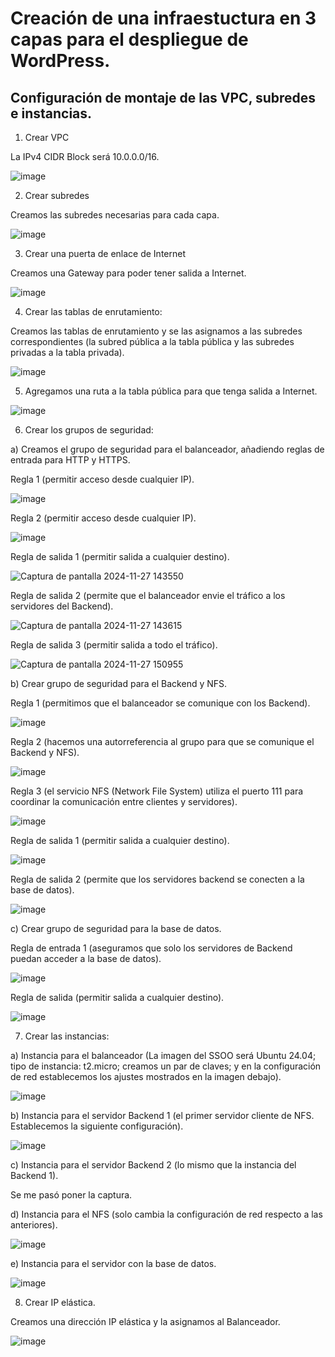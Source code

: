# Creación de una infraestuctura en 3 capas para el despliegue de WordPress.

## Configuración de montaje de las VPC, subredes e instancias.

1. Crear VPC

La IPv4 CIDR Block será 10.0.0.0/16.

![image](https://github.com/user-attachments/assets/dd55d188-c96f-4ce4-81b0-3569a4f7d789)

2. Crear subredes

Creamos las subredes necesarias para cada capa.

![image](https://github.com/user-attachments/assets/97b26f86-d048-4d57-90c0-d1769d917f8a)

3. Crear una puerta de enlace de Internet

Creamos una Gateway para poder tener salida a Internet.

![image](https://github.com/user-attachments/assets/a7f3c90f-c6c9-40ad-a2d0-f7f4b3ed5f4f)

4. Crear las tablas de enrutamiento:

Creamos las tablas de enrutamiento y se las asignamos a las subredes correspondientes (la subred pública a la tabla pública y las subredes privadas a la tabla privada).



![image](https://github.com/user-attachments/assets/a43e7d40-fce4-4a8c-b664-8067f42bc918)


5. Agregamos una ruta a la tabla pública para que tenga salida a Internet.

![image](https://github.com/user-attachments/assets/a4bbba2a-021b-4296-988d-376a5891edf4)

6. Crear los grupos de seguridad:

a) Creamos el grupo de seguridad para el balanceador, añadiendo reglas de entrada para HTTP y HTTPS.

Regla 1 (permitir acceso desde cualquier IP).

![image](https://github.com/user-attachments/assets/d312bbdd-2b18-48f8-a184-dba6491eff52)

Regla 2 (permitir acceso desde cualquier IP).

![image](https://github.com/user-attachments/assets/79cd9a26-c1e1-4e4f-8e16-eec86d289ae3)

Regla de salida 1 (permitir salida a cualquier destino).

![Captura de pantalla 2024-11-27 143550](https://github.com/user-attachments/assets/9609ef8f-cf9f-4b08-bfa0-48f2a64150d7)

Regla de salida 2 (permite que el balanceador envie el tráfico a los servidores del Backend).

![Captura de pantalla 2024-11-27 143615](https://github.com/user-attachments/assets/8625446b-940d-49b6-9024-647c95e70806)

Regla de salida 3 (permitir salida a todo el tráfico).

![Captura de pantalla 2024-11-27 150955](https://github.com/user-attachments/assets/07e53f7d-9e6d-42b5-9193-55063680e851)

b) Crear grupo de seguridad para el Backend y NFS.

Regla 1 (permitimos que el balanceador se comunique con los Backend).

![image](https://github.com/user-attachments/assets/1ceadf3e-d399-4f91-983e-3405af60b7ca)

Regla 2 (hacemos una autorreferencia al grupo para que se comunique el Backend y NFS).

![image](https://github.com/user-attachments/assets/647982f6-7c60-42a9-b693-3192be4b3fb5)

Regla 3 (el servicio NFS (Network File System) utiliza el puerto 111 para coordinar la comunicación entre clientes y servidores).

![image](https://github.com/user-attachments/assets/8c9a6cf1-622a-4b92-bf37-297dcd583c90)

Regla de salida 1 (permitir salida a cualquier destino).

![image](https://github.com/user-attachments/assets/e42da58f-f305-41e9-9f05-cca50cf2632d)

Regla de salida 2 (permite que los servidores backend se conecten a la base de datos).

![image](https://github.com/user-attachments/assets/b555e612-3bb3-40b5-b3e7-0a926eb046b3)

c) Crear grupo de seguridad para la base de datos.

Regla de entrada 1 (aseguramos que solo los servidores de Backend puedan acceder a la base de datos).

![image](https://github.com/user-attachments/assets/80be8200-f898-4155-b875-4b1ca4ef3b51)

Regla de salida (permitir salida a cualquier destino).

![image](https://github.com/user-attachments/assets/cb8c2e12-35f8-4582-818c-3e3a0d35d7ae)

7. Crear las instancias:

a) Instancia para el balanceador (La imagen del SSOO será Ubuntu 24.04; tipo de instancia: t2.micro; creamos un par de claves; y en la configuración de red establecemos los ajustes mostrados en la imagen debajo).

![image](https://github.com/user-attachments/assets/60b1312b-0b31-4190-998b-7ca9d92910a6)

b) Instancia para el servidor Backend 1 (el primer servidor cliente de NFS. Establecemos la siguiente configuración).

![image](https://github.com/user-attachments/assets/f44cfe30-c8ad-4461-a42c-9192a04539ad)

c) Instancia para el servidor Backend 2 (lo mismo que la instancia del Backend 1).

Se me pasó poner la captura.

d) Instancia para el NFS (solo cambia la configuración de red respecto a las anteriores).

![image](https://github.com/user-attachments/assets/4b15cf9f-2cbf-4bea-8399-8e4130c0c4e7)

e) Instancia para el servidor con la base de datos.

![image](https://github.com/user-attachments/assets/d13fc482-7033-4519-bc96-37d565495c0a)

8. Crear IP elástica.

Creamos una dirección IP elástica y la asignamos al Balanceador.

![image](https://github.com/user-attachments/assets/21c74815-c08e-494b-b588-32b27da634d2)


